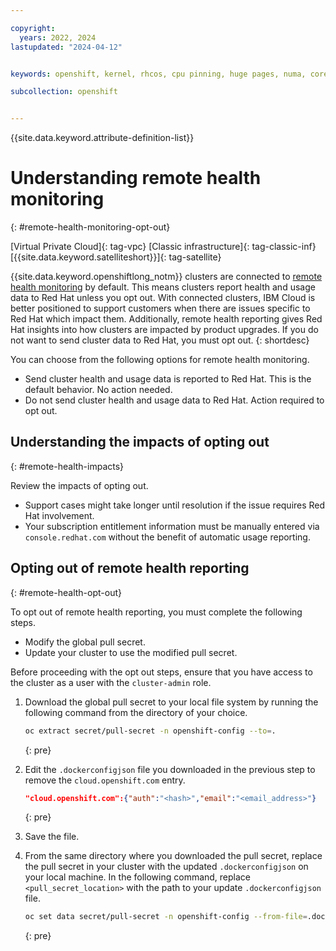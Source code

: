 ```yaml
---

copyright: 
  years: 2022, 2024
lastupdated: "2024-04-12"


keywords: openshift, kernel, rhcos, cpu pinning, huge pages, numa, core os

subcollection: openshift


---
```


{{site.data.keyword.attribute-definition-list}}




# Understanding remote health monitoring
{: #remote-health-monitoring-opt-out}

[Virtual Private Cloud]{: tag-vpc} [Classic infrastructure]{: tag-classic-inf} [{{site.data.keyword.satelliteshort}}]{: tag-satellite}

{{site.data.keyword.openshiftlong_notm}} clusters are connected to [remote health monitoring](https://docs.openshift.com/container-platform/4.13/support/remote_health_monitoring/about-remote-health-monitoring.html) by default. This means clusters report health and usage data to Red Hat unless you opt out. With connected clusters, IBM Cloud is better positioned to support customers when there are issues specific to Red Hat which impact them. Additionally, remote health reporting gives Red Hat insights into how clusters are impacted by product upgrades. If you do not want to send cluster data to Red Hat, you must opt out.
{: shortdesc}

You can choose from the following options for remote health monitoring.

- Send cluster health and usage data is reported to Red Hat. This is the default behavior. No action needed.
- Do not send cluster health and usage data to Red Hat. Action required to opt out.


## Understanding the impacts of opting out
{: #remote-health-impacts}

Review the impacts of opting out.

- Support cases might take longer until resolution if the issue requires Red Hat involvement.
- Your subscription entitlement information must be manually entered via `console.redhat.com` without the benefit of automatic usage reporting.


## Opting out of remote health reporting
{: #remote-health-opt-out}

To opt out of remote health reporting, you must complete the following steps.

- Modify the global pull secret.
- Update your cluster to use the modified pull secret.

Before proceeding with the opt out steps, ensure that you have access to the cluster as a user with the `cluster-admin` role.

1. Download the global pull secret to your local file system by running the following command from the directory of your choice.

    ```sh
    oc extract secret/pull-secret -n openshift-config --to=.
    ```
    {: pre}

2. Edit the `.dockerconfigjson` file you downloaded in the previous step to remove the `cloud.openshift.com` entry.
    ```json
    "cloud.openshift.com":{"auth":"<hash>","email":"<email_address>"}
    ```
    {: pre}

3. Save the file.

4. From the same directory where you downloaded the pull secret, replace the pull secret in your cluster with the updated `.dockerconfigjson` on your local machine. In the following command, replace `<pull_secret_location>` with the path to your update `.dockerconfigjson` file.

    ```sh
    oc set data secret/pull-secret -n openshift-config --from-file=.dockerconfigjson=<pull_secret_location>
    ```
    {: pre}



